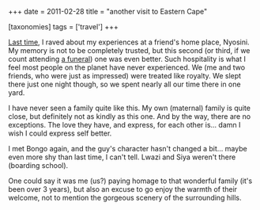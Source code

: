 +++
date = 2011-02-28
title = "another visit to Eastern Cape"

[taxonomies]
tags = ['travel']
+++

[Last time], I raved about my experiences at a friend\'s home place,
Nyosini. My memory is not to be completely trusted, but this second (or
third, if we count attending [a funeral]) one was even better. Such
hospitality is what I feel most people on the planet have never
experienced. We (me and two friends, who were just as impressed) were
treated like royalty. We slept there just one night though, so we spent
nearly all our time there in one yard.

I have never seen a family quite like this. My own (maternal) family is
quite close, but definitely not as kindly as this one. And by the way,
there are no exceptions. The love they have, and express, for each other
is\... damn I wish I could express self better.

I met Bongo again, and the guy\'s character hasn\'t changed a bit\...
maybe even more shy than last time, I can\'t tell. Lwazi and Siya
weren\'t there (boarding school).

One could say it was me (us?) paying homage to that wonderful family
(it\'s been over 3 years), but also an excuse to go enjoy the warmth of
their welcome, not to mention the gorgeous scenery of the surrounding
hills.

  [Last time]: http://tshepang.net/a-visit-to-eastern-cape
  [a funeral]: http://tshepang.net/one-less-angel
